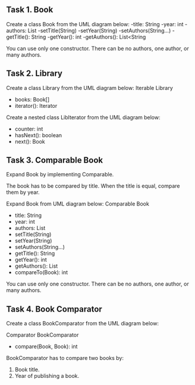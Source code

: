 ## Task 1. Book

Create a class Book from the UML diagram below:
 -title: String
 -year: int
 -authors: List<String>
 -setTitle(String)
 -setYear(String)
 -setAuthors(String…)
 -getTitle(): String
 -getYear(): int
 -getAuthors(): List<String
 
 You can use only one constructor. There can be no authors, one author, or many authors.
 
 
 
 ## Task 2. Library

Create a class Library from the UML diagram below:
Iterable<Book> Library
- books: Book[]
- iterator(): Iterator<Book>
 
 Create a nested class LibIterator from the UML diagram below:
- counter: int
- hasNext(): boolean
- next(): Book
 
 
 
 ## Task 3. Comparable Book

Expand Book by implementing Comparable<Book>.

The book has to be compared by title. When the title is equal, compare them by year.

Expand Book from UML diagram below:
Comparable<Book> Book
- title: String
- year: int
- authors: List<String>
- setTitle(String)
- setYear(String)
- setAuthors(String…)
- getTitle(): String
- getYear(): int
- getAuthors(): List<String>
- compareTo(Book): int
 
You can use only one constructor. There can be no authors, one author, or many authors.
 
 
 
 ## Task 4. Book Comparator

Create a class BookComparator from the UML diagram below:

Comparator<Book> BookComparator
- compare(Book, Book): int

BookComparator has to compare two books by:
1. Book title.
2. Year of publishing a book.